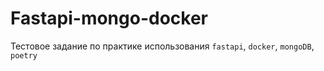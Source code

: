 # Fastapi-mongo-docker

Тестовое задание по практике использования `fastapi`, `docker`, `mongoDB`, `poetry`

